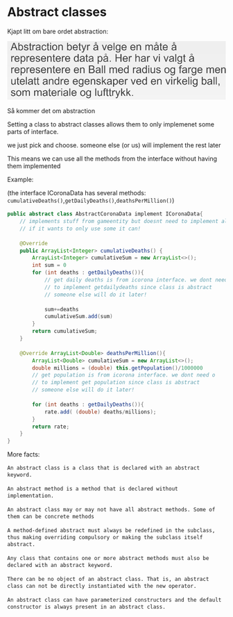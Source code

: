 # Abstract classes

Kjapt litt om bare ordet abstraction:

![abstract](imgs/abstract.png)

Så kommer det om abstraction

Setting a class to abstract classes allows them to only implemenet some parts of interface.

we just pick and choose. someone else (or us) will implement the rest later

This means we can use all the methods from the interface without having them implemented

Example:

(the interface ICoronaData has several methods: `cumulativeDeaths()`,`getDailyDeaths()`,`deathsPerMillion()`)

```java
public abstract class AbstractCoronaData implement ICoronaData{
    // implements stuff from gameentity but doesnt need to implement all
    // if it wants to only use some it can! 

    @Override
    public ArrayList<Integer> cumulativeDeaths() {
        ArrayList<Integer> cumulativeSum = new ArrayList<>(); 
        int sum = 0
        for (int deaths : getDailyDeaths()){ 
            // get daily deaths is from icorona interface. we dont need o
            // to implement getdailydeaths since class is abstract
            // someone else will do it later!

            sum+=deaths
            cumulativeSum.add(sum)
        }
        return cumulativeSum;
    }

    @Override ArrayList<Double> deathsPerMillion(){
        ArrayList<Double> cumulativeSum = new ArrayList<>(); 
        double millions = (double) this.getPopulation()/1000000
        // get population is from icorona interface. we dont need o
        // to implement get population since class is abstract
        // someone else will do it later!

        for (int deaths : getDailyDeaths()){ 
            rate.add( (double) deaths/millions);
        }
        return rate;
    }
}
```

More facts:

```
An abstract class is a class that is declared with an abstract keyword.

An abstract method is a method that is declared without implementation.

An abstract class may or may not have all abstract methods. Some of them can be concrete methods

A method-defined abstract must always be redefined in the subclass, thus making overriding compulsory or making the subclass itself abstract.

Any class that contains one or more abstract methods must also be declared with an abstract keyword.

There can be no object of an abstract class. That is, an abstract class can not be directly instantiated with the new operator.

An abstract class can have parameterized constructors and the default constructor is always present in an abstract class.
```
